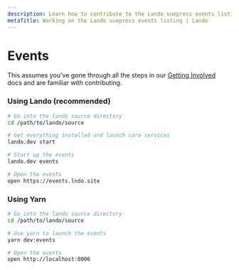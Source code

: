 ```yaml
---
description: Learn how to contribute to the Lando vuepress events listing.
metaTitle: Working on the Lando vuepress events listing | Lando
---
```


# Events

This assumes you've gone through all the steps in our [Getting Involved](contributing) docs and are familiar with contributing.

### Using Lando (recommended)

```bash
# Go into the lando source directory
cd /path/to/lando/source

# Get everything installed and launch core services
lando.dev start

# Start up the events
lando.dev events

# Open the events
open https://events.lndo.site
```

### Using Yarn

```bash
# Go into the lando source directory
cd /path/to/lando/source

# Use yarn to launch the events
yarn dev:events

# Open the events
open http://localhost:8006
```
